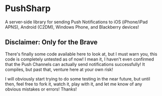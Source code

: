 PushSharp
=========

A server-side library for sending Push Notifications to iOS (iPhone/iPad APNS), Android (C2DM), Windows Phone, and Blackberry devices!

Disclaimer: Only for the Brave
------------------------------
There's finally some code available here to look at, but I must warn you, this code is completely untested as of now!  I mean it, I haven't even confirmed that the Push Channels can actually send notifications successfully!  It compiles, but past that, venture here at your own risk!  

I will obviously start trying to do some testing in the near future, but until then, feel free to fork it, watch it, play with it, and let me know of any obvious mistakes or errors!  Thanks!